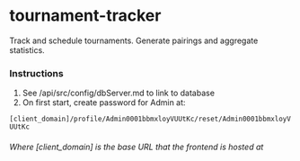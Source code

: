 # tournament-tracker
Track and schedule tournaments. Generate pairings and aggregate statistics.

### Instructions
1. See /api/src/config/dbServer.md to link to database
1. On first start, create password for Admin at:

`[client_domain]/profile/Admin0001bbmxloyVUUtKc/reset/Admin0001bbmxloyVUUtKc`
###### Where [client_domain] is the base URL that the frontend is hosted at